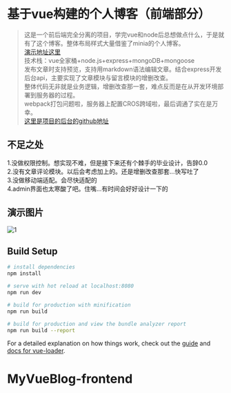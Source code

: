 # 基于vue构建的个人博客（前端部分）

> 这是一个前后端完全分离的项目，学完vue和node后总想做点什么，于是就有了这个博客。整体布局样式大量借鉴了minia的个人博客。<br>
[演示地址这里](http://39.108.214.182/#/)<br> 
技术栈：vue全家桶+node.js+express+mongoDB+mongoose <br>
发布文章时支持预览，支持用markdown语法编辑文章。结合express开发后台api，主要实现了文章模块与留言模块的增删改查。<br>
整体代码无非就是业务逻辑，增删改查那一套，难点反而是在从开发环境部署到服务器的过程。<br>
webpack打包问题啦，服务器上配置CROS跨域啦，最后调通了实在是万幸。<br>
[这里是项目的后台的github地址](https://github.com/Kisarigi/MyVueBlog-server)

## 不足之处
1.没做权限控制。想实现不难，但是接下来还有个棘手的毕业设计，告辞0.0 <br>
2.没有文章评论模块。以后会考虑加上的。还是增删改查那套...快写吐了  <br>
3.没做移动端适配。会尽快适配的<br>
4.admin界面也太寒酸了吧。住嘴...有时间会好好设计一下的<br>

## 演示图片
![1](https://wx2.sinaimg.cn/mw1024/006SncqLgy1fpie8k9hlpj31gr0q9770.jpg)

## Build Setup

``` bash
# install dependencies
npm install

# serve with hot reload at localhost:8080
npm run dev

# build for production with minification
npm run build

# build for production and view the bundle analyzer report
npm run build --report
```

For a detailed explanation on how things work, check out the [guide](http://vuejs-templates.github.io/webpack/) and [docs for vue-loader](http://vuejs.github.io/vue-loader).
# MyVueBlog-frontend

